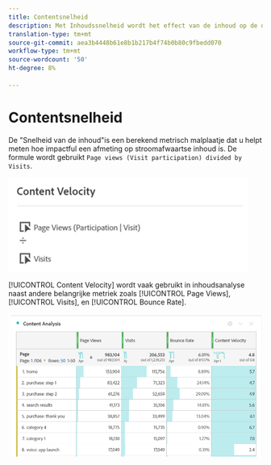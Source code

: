 ```yaml
---
title: Contentsnelheid
description: Met Inhoudssnelheid wordt het effect van de inhoud op de downstreaminhoud gemeten.
translation-type: tm+mt
source-git-commit: aea3b4448b61e8b1b217b4f74b0b80c9fbedd070
workflow-type: tm+mt
source-wordcount: '50'
ht-degree: 8%

---
```



# Contentsnelheid

De &quot;Snelheid van de inhoud&quot;is een berekend metrisch malplaatje dat u helpt meten hoe impactful een afmeting op stroomafwaartse inhoud is. De formule wordt gebruikt `Page views (Visit participation) divided by Visits`.

![](assets/cont-velo-1.png)

[!UICONTROL Content Velocity] wordt vaak gebruikt in inhoudsanalyse naast andere belangrijke metriek zoals [!UICONTROL Page Views], [!UICONTROL Visits], en [!UICONTROL Bounce Rate].

![](assets/cont-velo-3.png)
